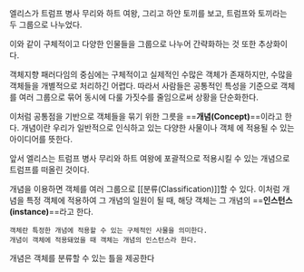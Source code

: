 엘리스가 트럼프 병사 무리와 하트 여왕, 그리고 하얀 토끼를 보고, 트럼프와 토끼라는 두 그룹으로 나누었다.

이와 같이 구체적이고 다양한 인물들을 그룹으로 나누어 간략화하는 것 또한 추상화이다.

객체지향 패러다임의 중심에는 구체적이고 실제적인 수많은 객체가 존재하지만, 수많을 객체들을 개별적으로 처리하긴 어렵다. 따라서 사람들은 공통적인 특성을 기준으로 객체를 여러 그룹으로 묶어 동시에 다룰 가짓수를 줄임으로써 상황을 단순화한다.

이처럼 공통점을 기반으로 객체들을 묶기 위한 그릇을 ==**개념(Concept)**==이라고 한다.
개념이란 우리가 일반적으로 인식하고 있는 다양한 사물이나 객체 에 적용될 수 있는 아이디어를 뜻한다.

앞서 엘리스는  트럼프 병사 무리와 하트 여왕에 포괄적으로 적용시킬 수 있는 개념으로 트럼프를 떠올린 것이다.

개념을 이용하면 객체를 여러 그룹으로 [[분류(Classification)]]할 수 있다.
이처럼 개념을 특정 객체에 적용하여 그 개념의 일원이 될 때,
해당 객체는 그 개념의 ==**인스턴스(instance)**==라고 한다.

```
객체란 특정한 개념에 적용할 수 있는 구체적인 사물을 의미한다.
개념이 객체에 적용돼었을 때 객체는 개념의 인스턴스라 한다.
```

개념은 객체를 분류할 수 있는 틀을 제공한다